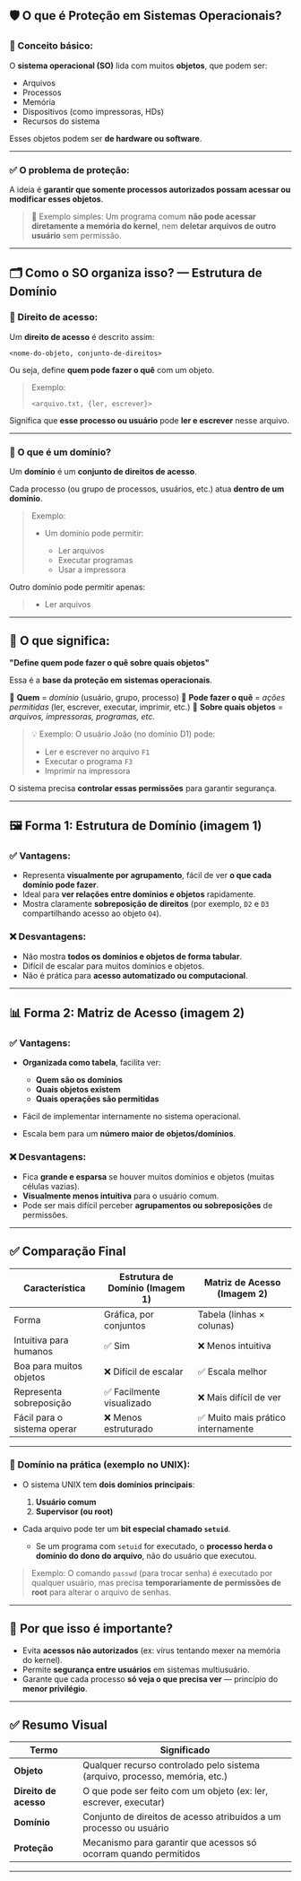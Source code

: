 ## 🛡️ O que é **Proteção** em Sistemas Operacionais?

### 📌 Conceito básico:

O **sistema operacional (SO)** lida com muitos **objetos**, que podem ser:

* Arquivos
* Processos
* Memória
* Dispositivos (como impressoras, HDs)
* Recursos do sistema

Esses objetos podem ser **de hardware ou software**.

---

### ✅ O problema de proteção:

A ideia é **garantir que somente processos autorizados possam acessar ou modificar esses objetos**.

> 🧠 Exemplo simples:
> Um programa comum **não pode acessar diretamente a memória do kernel**, nem **deletar arquivos de outro usuário** sem permissão.

---

## 🗂️ Como o SO organiza isso? — **Estrutura de Domínio**

### 📌 Direito de acesso:

Um **direito de acesso** é descrito assim:

```
<nome-do-objeto, conjunto-de-direitos>
```

Ou seja, define **quem pode fazer o quê** com um objeto.

> Exemplo:
>
> ```
> <arquivo.txt, {ler, escrever}>
> ```

Significa que **esse processo ou usuário** pode **ler e escrever** nesse arquivo.

---

### 📌 O que é um **domínio**?

Um **domínio** é um **conjunto de direitos de acesso**.

Cada processo (ou grupo de processos, usuários, etc.) atua **dentro de um domínio**.

> Exemplo:
>
> * Um domínio pode permitir:
>
>   * Ler arquivos
>   * Executar programas
>   * Usar a impressora

Outro domínio pode permitir apenas:

> * Ler arquivos

---

## 🔐 O que significa:

**"Define quem pode fazer o quê sobre quais objetos"**

Essa é a **base da proteção em sistemas operacionais**.

📌 **Quem** = *domínio* (usuário, grupo, processo)
📌 **Pode fazer o quê** = *ações permitidas* (ler, escrever, executar, imprimir, etc.)
📌 **Sobre quais objetos** = *arquivos, impressoras, programas, etc.*

> 💡 Exemplo:
> O usuário João (no domínio D1) pode:
>
> * Ler e escrever no arquivo `F1`
> * Executar o programa `F3`
> * Imprimir na impressora

O sistema precisa **controlar essas permissões** para garantir segurança.

---

## 🖼️ Forma 1: **Estrutura de Domínio (imagem 1)**

### ✅ Vantagens:

* Representa **visualmente por agrupamento**, fácil de ver **o que cada domínio pode fazer**.
* Ideal para **ver relações entre domínios e objetos** rapidamente.
* Mostra claramente **sobreposição de direitos** (por exemplo, `D2` e `D3` compartilhando acesso ao objeto `O4`).

### ❌ Desvantagens:

* Não mostra **todos os domínios e objetos de forma tabular**.
* Difícil de escalar para muitos domínios e objetos.
* Não é prática para **acesso automatizado ou computacional**.

---

## 📊 Forma 2: **Matriz de Acesso (imagem 2)**

### ✅ Vantagens:

* **Organizada como tabela**, facilita ver:

  * **Quem são os domínios**
  * **Quais objetos existem**
  * **Quais operações são permitidas**
* Fácil de implementar internamente no sistema operacional.
* Escala bem para um **número maior de objetos/domínios**.

### ❌ Desvantagens:

* Fica **grande e esparsa** se houver muitos domínios e objetos (muitas células vazias).
* **Visualmente menos intuitiva** para o usuário comum.
* Pode ser mais difícil perceber **agrupamentos ou sobreposições** de permissões.

---

## ✅ Comparação Final

| Característica              | Estrutura de Domínio (Imagem 1) | Matriz de Acesso (Imagem 2)       |
| --------------------------- | ------------------------------- | --------------------------------- |
| Forma                       | Gráfica, por conjuntos          | Tabela (linhas × colunas)         |
| Intuitiva para humanos      | ✅ Sim                           | ❌ Menos intuitiva                 |
| Boa para muitos objetos     | ❌ Difícil de escalar            | ✅ Escala melhor                   |
| Representa sobreposição     | ✅ Facilmente visualizado        | ❌ Mais difícil de ver             |
| Fácil para o sistema operar | ❌ Menos estruturado             | ✅ Muito mais prático internamente |

---

### 🧩 Domínio na prática (exemplo no UNIX):

* O sistema UNIX tem **dois domínios principais**:

  1. **Usuário comum**
  2. **Supervisor (ou root)**

* Cada arquivo pode ter um **bit especial chamado `setuid`**.

  * Se um programa com `setuid` for executado, o **processo herda o domínio do dono do arquivo**, não do usuário que executou.

> Exemplo:
> O comando `passwd` (para trocar senha) é executado por qualquer usuário,
> mas precisa **temporariamente de permissões de root** para alterar o arquivo de senhas.

---

## 🧠 Por que isso é importante?

* Evita **acessos não autorizados** (ex: vírus tentando mexer na memória do kernel).
* Permite **segurança entre usuários** em sistemas multiusuário.
* Garante que cada processo **só veja o que precisa ver** — princípio do **menor privilégio**.

---

## ✅ Resumo Visual

| Termo                 | Significado                                                                 |
| --------------------- | --------------------------------------------------------------------------- |
| **Objeto**            | Qualquer recurso controlado pelo sistema (arquivo, processo, memória, etc.) |
| **Direito de acesso** | O que pode ser feito com um objeto (ex: ler, escrever, executar)            |
| **Domínio**           | Conjunto de direitos de acesso atribuídos a um processo ou usuário          |
| **Proteção**          | Mecanismo para garantir que acessos só ocorram quando permitidos            |

---

